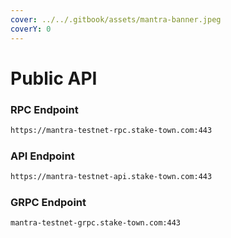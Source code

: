 ```yaml
---
cover: ../../.gitbook/assets/mantra-banner.jpeg
coverY: 0
---
```


# Public API

### **RPC Endpoint**

```bash
https://mantra-testnet-rpc.stake-town.com:443
```

### **API Endpoint**

```bash
https://mantra-testnet-api.stake-town.com:443
```

### **GRPC Endpoint**

```bash
mantra-testnet-grpc.stake-town.com:443
```
